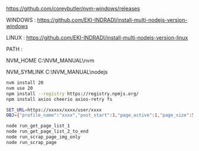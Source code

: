 https://github.com/coreybutler/nvm-windows/releases

WINDOWS : https://github.com/EKI-INDRADI/install-multi-nodejs-version-windows

LINUX : https://github.com/EKI-INDRADI/install-multi-nodejs-version-linux

PATH :

NVM_HOME C:\NVM_MANUAL\nvm

NVM_SYMLINK C:\NVM_MANUAL\nodejs

```sh
nvm install 20
nvm use 20
npm install --registry https://registry.npmjs.org/
npm install axios cheerio axios-retry fs
```


```sh
SET_URL=https://xxxxx/xxxx/user/xxxx
OBJ={"profile_name":"xxxx","post_start":1,"page_active":1,"page_size":50,"total_post":888,"total_page":18}

```

```sh
node run_get_page_list_1
node run_get_page_list_2_to_end
node run_scrap_page_img_only
node run_scrap_page
```